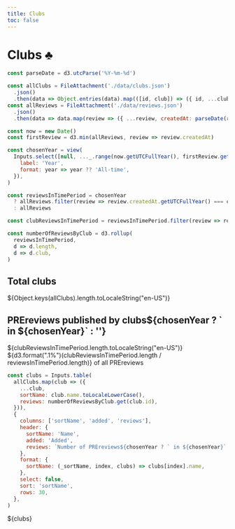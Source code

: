 ```yaml
---
title: Clubs
toc: false
---
```


# Clubs ♣️

```js
const parseDate = d3.utcParse('%Y-%m-%d')

const allClubs = FileAttachment('./data/clubs.json')
  .json()
  .then(data => Object.entries(data).map(([id, club]) => ({ id, ...club, added: parseDate(club.added) })))
const allReviews = FileAttachment('./data/reviews.json')
  .json()
  .then(data => data.map(review => ({ ...review, createdAt: parseDate(review.createdAt) })))
```

```js
const now = new Date()
const firstReview = d3.min(allReviews, review => review.createdAt)
```

```js
const chosenYear = view(
  Inputs.select([null, ..._.range(now.getUTCFullYear(), firstReview.getUTCFullYear() - 1)], {
    label: 'Year',
    format: year => year ?? 'All-time',
  }),
)
```

```js
const reviewsInTimePeriod = chosenYear
  ? allReviews.filter(review => review.createdAt.getUTCFullYear() === chosenYear)
  : allReviews

const clubReviewsInTimePeriod = reviewsInTimePeriod.filter(review => review.club)
```

```js
const numberOfReviewsByClub = d3.rollup(
  reviewsInTimePeriod,
  d => d.length,
  d => d.club,
)
```

<div class="grid grid-cols-4">
  <div class="card">
    <h2>Total clubs</h2>
    <span class="big">${Object.keys(allClubs).length.toLocaleString("en-US")}</span>
  </div>

  <div class="card">
    <h2>PREreviews published by clubs${chosenYear ? ` in ${chosenYear}` : ''}</h2>
    <span class="big">${clubReviewsInTimePeriod.length.toLocaleString("en-US")}</span>
    <div>${d3.format(".1%")(clubReviewsInTimePeriod.length / reviewsInTimePeriod.length)} of all PREreviews</div>
  </div>
</div>

```js
const clubs = Inputs.table(
  allClubs.map(club => ({
    ...club,
    sortName: club.name.toLocaleLowerCase(),
    reviews: numberOfReviewsByClub.get(club.id),
  })),
  {
    columns: ['sortName', 'added', 'reviews'],
    header: {
      sortName: 'Name',
      added: 'Added',
      reviews: `Number of PREreviews${chosenYear ? ` in ${chosenYear}` : ''}`,
    },
    format: {
      sortName: (_sortName, index, clubs) => clubs[index].name,
    },
    select: false,
    sort: 'sortName',
    rows: 30,
  },
)
```

<div class="grid grid-cols-1">
  <div class="card">
    ${clubs}
  </div>
</div>
